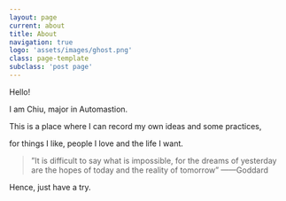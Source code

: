 ```yaml
---
layout: page
current: about
title: About
navigation: true
logo: 'assets/images/ghost.png'
class: page-template
subclass: 'post page'
---
```

Hello!

I am Chiu, major in Automastion.

This is a place where I can record my own ideas and some practices,

for things I like, people I love and the life I want.

>”It is difficult to say what is impossible,
for the dreams of yesterday are the hopes of today and the reality of tomorrow”
                                                  ——Goddard   

Hence, just have a try.
